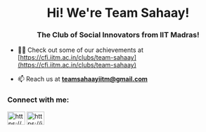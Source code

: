 <h1 align="center">Hi! We're Team Sahaay!</h1>
<h3 align="center">The Club of Social Innovators from IIT Madras!</h3>

- 👨‍💻 Check out some of our achievements at [https://cfi.iitm.ac.in/clubs/team-sahaay](https://cfi.iitm.ac.in/clubs/team-sahaay)

- 📫 Reach us at **teamsahaayiitm@gmail.com**

<h3 align="left">Connect with me:</h3>
<p align="left">
<a href="https://linkedin.com/in/https://www.linkedin.com/company/sahaay-iitmadras/" target="blank"><img align="center" src="https://raw.githubusercontent.com/rahuldkjain/github-profile-readme-generator/master/src/images/icons/Social/linked-in-alt.svg" alt="https://www.linkedin.com/company/sahaay-iitmadras/" height="30" width="40" /></a>
<a href="https://instagram.com/https://instagram.com/sahaay_iitm/" target="blank"><img align="center" src="https://raw.githubusercontent.com/rahuldkjain/github-profile-readme-generator/master/src/images/icons/Social/instagram.svg" alt="https://instagram.com/sahaay_iitm/" height="30" width="40" /></a>
</p>
